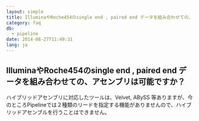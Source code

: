 ```yaml
---
layout: simple
title: IlluminaやRoche454のsingle end , paired end データを組み合わせての、アセンブリは可能ですか？
category: faq
db:
  - pipeline
date: 2014-08-27T11:49:31
lang: ja
---
```


## IlluminaやRoche454のsingle end , paired end データを組み合わせての、アセンブリは可能ですか？

ハイブリッドアセンブリに対応したツールは、Velvet, ABySS 等ありますが、今のところPipelineでは２種類のリードを指定する機能がありませんので、ハイブリッドアセンブルを行うことはできません。